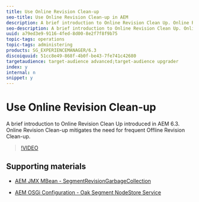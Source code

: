 ```yaml
---
title: Use Online Revision Clean-up
seo-title: Use Online Revision Clean-up in AEM
description: A brief introduction to Online Revision Clean Up. Online Revision Clean Up mitigates the need for frequent Offline Revision Clean Up. 
seo-description: A brief introduction to Online Revision Clean Up. Online Revision Clean Up mitigates the need for frequent Offline Revision Clean Up. 
uuid: a79ed3e9-9116-4fed-8d00-8e2f7f8f9b75
topic-tags: operations
topic-tags: administering
products: SG_EXPERIENCEMANAGER/6.3
discoiquuid: 51cc8e49-868f-4b0f-be43-7fe741c42680
targetaudience: target-audience advanced;target-audience upgrader
index: y
internal: n
snippet: y
---
```


# Use Online Revision Clean-up

A brief introduction to Online Revision Clean Up introduced in AEM 6.3. Online Revision Clean-up mitigates the need for frequent Offline Revision Clean-up.

>[!VIDEO](https://video.tv.adobe.com/v/17004/?quality=12)

## Supporting materials

* [AEM JMX MBean - SegmentRevisionGarbageCollection](http://localhost:4502/system/console/jmx/org.apache.jackrabbit.oak%3Aname%3DSegment+node+store+revision+garbage+collection%2Ctype%3DSegmentRevisionGarbageCollection)

* [AEM OSGi Configuration - Oak Segment NodeStore Service](http://localhost:4502/system/console/configMgr/org.apache.jackrabbit.oak.segment.SegmentNodeStoreService)

